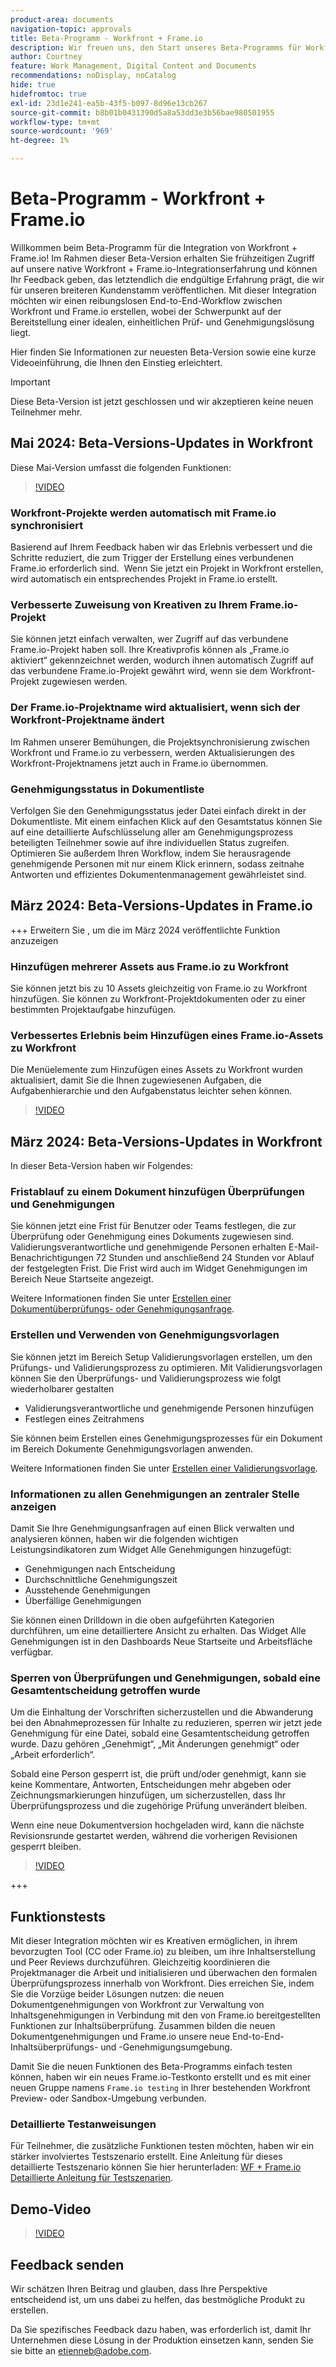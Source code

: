 ```yaml
---
product-area: documents
navigation-topic: approvals
title: Beta-Programm - Workfront + Frame.io
description: Wir freuen uns, den Start unseres Beta-Programms für Workfront + Frame.io bekannt geben zu können. Hier finden Sie Informationen zur neuesten Beta-Version sowie eine kurze Videoeinführung, die Ihnen den Einstieg erleichtert.
author: Courtney
feature: Work Management, Digital Content and Documents
recommendations: noDisplay, noCatalog
hide: true
hidefromtoc: true
exl-id: 23d1e241-ea5b-43f5-b097-8d96e13cb267
source-git-commit: b8b01b0431390d5a8a53dd3e3b56bae980501955
workflow-type: tm+mt
source-wordcount: '969'
ht-degree: 1%

---
```


# Beta-Programm - Workfront + Frame.io

Willkommen beim Beta-Programm für die Integration von Workfront + Frame.io! Im Rahmen dieser Beta-Version erhalten Sie frühzeitigen Zugriff auf unsere native Workfront + Frame.io-Integrationserfahrung und können Ihr Feedback geben, das letztendlich die endgültige Erfahrung prägt, die wir für unseren breiteren Kundenstamm veröffentlichen. Mit dieser Integration möchten wir einen reibungslosen End-to-End-Workflow zwischen Workfront und Frame.io erstellen, wobei der Schwerpunkt auf der Bereitstellung einer idealen, einheitlichen Prüf- und Genehmigungslösung liegt.

Hier finden Sie Informationen zur neuesten Beta-Version sowie eine kurze Videoeinführung, die Ihnen den Einstieg erleichtert.

>[!IMPORTANT]
>
>Diese Beta-Version ist jetzt geschlossen und wir akzeptieren keine neuen Teilnehmer mehr.


## Mai 2024: Beta-Versions-Updates in Workfront

Diese Mai-Version umfasst die folgenden Funktionen:  

>[!VIDEO](https://video.tv.adobe.com/v/3429129/)

### Workfront-Projekte werden automatisch mit Frame.io synchronisiert

Basierend auf Ihrem Feedback haben wir das Erlebnis verbessert und die Schritte reduziert, die zum Trigger der Erstellung eines verbundenen Frame.io erforderlich sind.  Wenn Sie jetzt ein Projekt in Workfront erstellen, wird automatisch ein entsprechendes Projekt in Frame.io erstellt. 

### Verbesserte Zuweisung von Kreativen zu Ihrem Frame.io-Projekt

Sie können jetzt einfach verwalten, wer Zugriff auf das verbundene Frame.io-Projekt haben soll. Ihre Kreativprofis können als „Frame.io aktiviert“ gekennzeichnet werden, wodurch ihnen automatisch Zugriff auf das verbundene Frame.io-Projekt gewährt wird, wenn sie dem Workfront-Projekt zugewiesen werden.   

### Der Frame.io-Projektname wird aktualisiert, wenn sich der Workfront-Projektname ändert

Im Rahmen unserer Bemühungen, die Projektsynchronisierung zwischen Workfront und Frame.io zu verbessern, werden Aktualisierungen des Workfront-Projektnamens jetzt auch in Frame.io übernommen. 

### Genehmigungsstatus in Dokumentliste

Verfolgen Sie den Genehmigungsstatus jeder Datei einfach direkt in der Dokumentliste. Mit einem einfachen Klick auf den Gesamtstatus können Sie auf eine detaillierte Aufschlüsselung aller am Genehmigungsprozess beteiligten Teilnehmer sowie auf ihre individuellen Status zugreifen. Optimieren Sie außerdem Ihren Workflow, indem Sie herausragende genehmigende Personen mit nur einem Klick erinnern, sodass zeitnahe Antworten und effizientes Dokumentenmanagement gewährleistet sind. 


## März 2024: Beta-Versions-Updates in Frame.io

+++ Erweitern Sie , um die im März 2024 veröffentlichte Funktion anzuzeigen

### Hinzufügen mehrerer Assets aus Frame.io zu Workfront

Sie können jetzt bis zu 10 Assets gleichzeitig von Frame.io zu Workfront hinzufügen. Sie können zu Workfront-Projektdokumenten oder zu einer bestimmten Projektaufgabe hinzufügen.

### Verbessertes Erlebnis beim Hinzufügen eines Frame.io-Assets zu Workfront

Die Menüelemente zum Hinzufügen eines Assets zu Workfront wurden aktualisiert, damit Sie die Ihnen zugewiesenen Aufgaben, die Aufgabenhierarchie und den Aufgabenstatus leichter sehen können.

>[!VIDEO](https://video.tv.adobe.com/v/3428213/)

## März 2024: Beta-Versions-Updates in Workfront

In dieser Beta-Version haben wir Folgendes:

### Fristablauf zu einem Dokument hinzufügen Überprüfungen und Genehmigungen

Sie können jetzt eine Frist für Benutzer oder Teams festlegen, die zur Überprüfung oder Genehmigung eines Dokuments zugewiesen sind. Validierungsverantwortliche und genehmigende Personen erhalten E-Mail-Benachrichtigungen 72 Stunden und anschließend 24 Stunden vor Ablauf der festgelegten Frist. Die Frist wird auch im Widget Genehmigungen im Bereich Neue Startseite angezeigt.

Weitere Informationen finden Sie unter [Erstellen einer Dokumentüberprüfungs- oder Genehmigungsanfrage](/help/quicksilver/review-and-approve-work/document-reviews-and-approvals/manage-document-approvals/create-a-document-approval.md).

### Erstellen und Verwenden von Genehmigungsvorlagen

Sie können jetzt im Bereich Setup Validierungsvorlagen erstellen, um den Prüfungs- und Validierungsprozess zu optimieren. Mit Validierungsvorlagen können Sie den Überprüfungs- und Validierungsprozess wie folgt wiederholbarer gestalten

* Validierungsverantwortliche und genehmigende Personen hinzufügen
* Festlegen eines Zeitrahmens

Sie können beim Erstellen eines Genehmigungsprozesses für ein Dokument im Bereich Dokumente Genehmigungsvorlagen anwenden.

Weitere Informationen finden Sie unter [Erstellen einer Validierungsvorlage](/help/quicksilver/review-and-approve-work/document-reviews-and-approvals/manage-document-approvals/create-approval-template.md).

### Informationen zu allen Genehmigungen an zentraler Stelle anzeigen

Damit Sie Ihre Genehmigungsanfragen auf einen Blick verwalten und analysieren können, haben wir die folgenden wichtigen Leistungsindikatoren zum Widget Alle Genehmigungen hinzugefügt:

* Genehmigungen nach Entscheidung
* Durchschnittliche Genehmigungszeit
* Ausstehende Genehmigungen
* Überfällige Genehmigungen

Sie können einen Drilldown in die oben aufgeführten Kategorien durchführen, um eine detailliertere Ansicht zu erhalten. Das Widget Alle Genehmigungen ist in den Dashboards Neue Startseite und Arbeitsfläche verfügbar.


### Sperren von Überprüfungen und Genehmigungen, sobald eine Gesamtentscheidung getroffen wurde

Um die Einhaltung der Vorschriften sicherzustellen und die Abwanderung bei den Abnahmeprozessen für Inhalte zu reduzieren, sperren wir jetzt jede Genehmigung für eine Datei, sobald eine Gesamtentscheidung getroffen wurde. Dazu gehören „Genehmigt“, „Mit Änderungen genehmigt“ oder „Arbeit erforderlich“.

Sobald eine Person gesperrt ist, die prüft und/oder genehmigt, kann sie keine Kommentare, Antworten, Entscheidungen mehr abgeben oder Zeichnungsmarkierungen hinzufügen, um sicherzustellen, dass Ihr Überprüfungsprozess und die zugehörige Prüfung unverändert bleiben.

Wenn eine neue Dokumentversion hochgeladen wird, kann die nächste Revisionsrunde gestartet werden, während die vorherigen Revisionen gesperrt bleiben.

>[!VIDEO](https://video.tv.adobe.com/v/3428179/)

+++

## Funktionstests

Mit dieser Integration möchten wir es Kreativen ermöglichen, in ihrem bevorzugten Tool (CC oder Frame.io) zu bleiben, um ihre Inhaltserstellung und Peer Reviews durchzuführen. Gleichzeitig koordinieren die Projektmanager die Arbeit und initialisieren und überwachen den formalen Überprüfungsprozess innerhalb von Workfront. Dies erreichen Sie, indem Sie die Vorzüge beider Lösungen nutzen: die neuen Dokumentgenehmigungen von Workfront zur Verwaltung von Inhaltsgenehmigungen in Verbindung mit den von Frame.io bereitgestellten Funktionen zur Inhaltsüberprüfung. Zusammen bilden die neuen Dokumentgenehmigungen und Frame.io unsere neue End-to-End-Inhaltsüberprüfungs- und -Genehmigungsumgebung. 

Damit Sie die neuen Funktionen des Beta-Programms einfach testen können, haben wir ein neues Frame.io-Testkonto erstellt und es mit einer neuen Gruppe namens `Frame.io testing` in Ihrer bestehenden Workfront Preview- oder Sandbox-Umgebung verbunden.

### Detaillierte Testanweisungen

Für Teilnehmer, die zusätzliche Funktionen testen möchten, haben wir ein stärker involviertes Testszenario erstellt. Eine Anleitung für dieses detaillierte Testszenario können Sie hier herunterladen: [WF + Frame.io Detaillierte Anleitung für Testszenarien](/help/quicksilver/review-and-approve-work/Documents/assets/WF-Frame-Detailed-Walk-Through-May-Release.pdf).


## Demo-Video

>[!VIDEO](https://video.tv.adobe.com/v/3429092/)

## Feedback senden

Wir schätzen Ihren Beitrag und glauben, dass Ihre Perspektive entscheidend ist, um uns dabei zu helfen, das bestmögliche Produkt zu erstellen.

Da Sie spezifisches Feedback dazu haben, was erforderlich ist, damit Ihr Unternehmen diese Lösung in der Produktion einsetzen kann, senden Sie sie bitte an [etienneb@adobe.com](mailto:etienneb@adobe.com).
